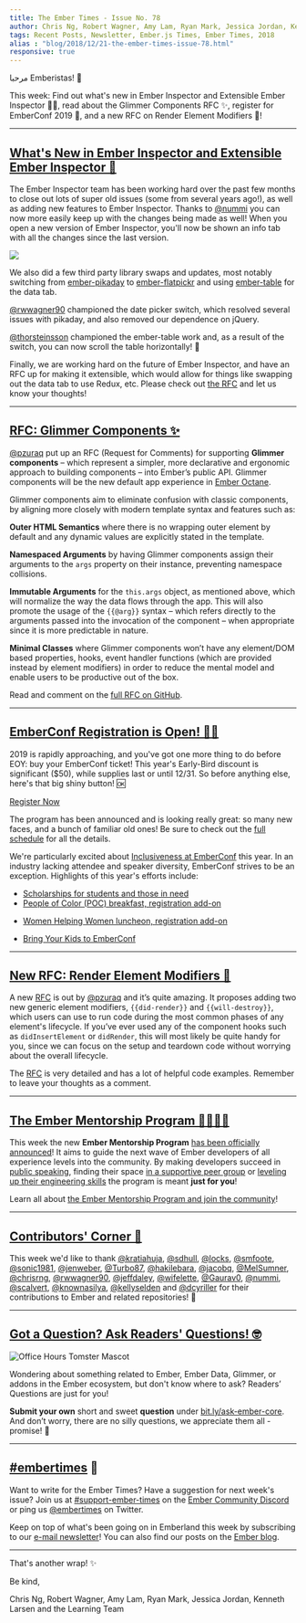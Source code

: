 ```yaml
---
title: The Ember Times - Issue No. 78
author: Chris Ng, Robert Wagner, Amy Lam, Ryan Mark, Jessica Jordan, Kenneth Larsen
tags: Recent Posts, Newsletter, Ember.js Times, Ember Times, 2018
alias : "blog/2018/12/21-the-ember-times-issue-78.html"
responsive: true
---
```


مرحبا Emberistas! 🐹

This week: Find out what's new in Ember Inspector and Extensible Ember Inspector 👨‍💻, read about the Glimmer Components RFC ✨, register for EmberConf 2019 📆, and a new RFC on Render Element Modifiers 🔨!

---

## [What's New in Ember Inspector and Extensible Ember Inspector 🐹](https://github.com/emberjs/rfcs/pull/417)

The Ember Inspector team has been working hard over the past few months to close out lots of
super old issues (some from several years ago!), as well as adding new
features to Ember Inspector. Thanks to [@nummi](https://github.com/nummi)
you can now more easily keep up with the changes being made as well! When
you open a new version of Ember Inspector, you'll now be shown an info tab
with all the changes since the last version.

![](https://imgur.com/BiqsmqV.png) 

We also did a few third party library swaps and updates, 
most notably switching from [ember-pikaday](https://github.com/adopted-ember-addons/ember-pikaday) to 
[ember-flatpickr](https://github.com/shipshapecode/ember-flatpickr)
and using [ember-table](https://github.com/Addepar/ember-table) for the data tab.

[@rwwagner90](https://github.com/rwwagner90) championed the date picker switch, which resolved several issues with
pikaday, and also removed our dependence on jQuery.

[@thorsteinsson](https://github.com/thorsteinsson) championed the ember-table
work and, as a result of the switch, you can now scroll the table horizontally! 🎉

Finally, we are working hard on the future of Ember Inspector, and have an RFC
up for making it extensible, which would allow for things like swapping out the
data tab to use Redux, etc. Please check out [the RFC](https://github.com/emberjs/rfcs/pull/417) and let us know your
thoughts!

---

## [RFC: Glimmer Components ✨](https://github.com/emberjs/rfcs/pull/416)

[@pzuraq](https://github.com/pzuraq) put up an RFC (Request for Comments) for supporting **Glimmer components** – which represent a simpler, more declarative and ergonomic approach to building components – into Ember’s public API. Glimmer components will be the new default app experience in [Ember Octane](https://github.com/emberjs/rfcs/blob/26c4d83fb66568e1087a05818fb39a307ebf8da8/text/0000-roadmap-2018.md#ember-octane).

Glimmer components aim to eliminate confusion with classic components, by aligning more closely with modern template syntax and features such as:

**Outer HTML Semantics** where there is no wrapping outer element by default and any dynamic values are explicitly stated in the template.

**Namespaced Arguments** by having Glimmer components assign their arguments to the `args` property on their instance, preventing namespace collisions.

**Immutable Arguments** for the `this.args` object, as mentioned above, which will normalize the way the data flows through the app. This will also promote the usage of the `{{@arg}}` syntax – which refers directly to the arguments passed into the invocation of the component – when appropriate since it is more predictable in nature.

<!--alex ignore hooks nuts-->
 **Minimal Classes** where Glimmer components won’t have any element/DOM based properties, hooks, event handler functions (which are provided instead by element modifiers) in order to reduce the mental model and enable users to be productive out of the box.

Read and comment on the [full RFC on GitHub](https://github.com/emberjs/rfcs/pull/416).

---

## [EmberConf Registration is Open! 💁‍♀️](https://emberconf.com/index.html)

2019 is rapidly approaching, and you've got one more thing to do before EOY: buy your EmberConf ticket! This year's Early-Bird discount is significant ($50), while supplies last or until 12/31. So before anything else, here's that big shiny button! 🆗

<div class="blog-row">
  <a class="ember-button" style="width:260px" href="https://emberconf.com/register.html">Register Now</a>
</div>

The program has been announced and is looking really great: so many new faces, and a bunch of familiar old ones! Be sure to check out the [full schedule](https://emberconf.com/schedule.html) for all the details. 

We're particularly excited about [Inclusiveness at EmberConf](https://emberconf.com/inclusiveness-at-emberconf.html) this year. In an industry lacking attendee and speaker diversity, EmberConf strives to be an exception. Highlights of this year's efforts include:
 
* [Scholarships for students and those in need](https://tilde.wufoo.com/forms/emberconf-2019-scholarships/)
* [People of Color (POC) breakfast, registration add-on](https://emberconf.com/register.html)
<!--alex ignore gals-men women-->
* [Women Helping Women luncheon, registration add-on](https://emberconf.com/register.html)
<!--alex ignore kids-->
* [Bring Your Kids to EmberConf](https://tilde.wufoo.com/forms/xjkro7b1nzxczy/)

---

## [New RFC: Render Element Modifiers 🔨](https://github.com/emberjs/rfcs/pull/415)
 
<!--alex ignore hooks-->
A new [RFC](https://github.com/pzuraq/emberjs-rfcs/blob/render-element-modifiers/text/0000-render-element-modifiers.md) is out by [@pzuraq](https://github.com/pzuraq) and it’s quite amazing. It proposes adding two new generic element modifiers, `{{did-render}}` and `{{will-destroy}}`, which users can use to run code during the most common phases of any element's lifecycle. If you’ve ever used any of the component hooks such as `didInsertElement` or `didRender`, this will most likely be quite handy for you, since we can focus on the setup and teardown code without worrying about the overall lifecycle.

The [RFC](https://github.com/pzuraq/emberjs-rfcs/blob/render-element-modifiers/text/0000-render-element-modifiers.md) is very detailed and has a lot of helpful code examples. Remember to leave your thoughts as a comment.

---

## [The Ember Mentorship Program 👨‍🎓👩‍🎓](https://www.emberjs.com/blog/2018/12/17/mentorship-program.html)

This week the new **Ember Mentorship Program** [has been officially announced](https://www.emberjs.com/blog/2018/12/17/mentorship-program.html)!
It aims to guide the next wave of Ember developers of all experience levels into the community. By making developers succeed in [public speaking](https://emberconf.com/mentorship-program.html#evangelism), finding their space [in a supportive peer group](https://emberconf.com/mentorship-program.html#women-helping-women) or [leveling up their engineering skills](https://emberconf.com/mentorship-program.html#general-mentorship) the program is meant **just for you**!

Learn all about [the Ember Mentorship Program and join the community](https://emberconf.com/mentorship-program.html)!

---

## [Contributors' Corner 👏](https://guides.emberjs.com/release/contributing/repositories/)

<p>This week we'd like to thank <a href="https://github.com/kratiahuja" target="gh-user">@kratiahuja</a>, <a href="https://github.com/sdhull" target="gh-user">@sdhull</a>, <a href="https://github.com/locks" target="gh-user">@locks</a>, <a href="https://github.com/smfoote" target="gh-user">@smfoote</a>, <a href="https://github.com/sonic1981" target="gh-user">@sonic1981</a>, <a href="https://github.com/jenweber" target="gh-user">@jenweber</a>, <a href="https://github.com/Turbo87" target="gh-user">@Turbo87</a>, <a href="https://github.com/hakilebara" target="gh-user">@hakilebara</a>, <a href="https://github.com/jacobq" target="gh-user">@jacobq</a>, <a href="https://github.com/MelSumner" target="gh-user">@MelSumner</a>, <a href="https://github.com/chrisrng" target="gh-user">@chrisrng</a>, <a href="https://github.com/rwwagner90" target="gh-user">@rwwagner90</a>, <a href="https://github.com/jeffdaley" target="gh-user">@jeffdaley</a>, <a href="https://github.com/wifelette" target="gh-user">@wifelette</a>, <a href="https://github.com/Gaurav0" target="gh-user">@Gaurav0</a>, <a href="https://github.com/nummi" target="gh-user">@nummi</a>, <a href="https://github.com/scalvert" target="gh-user">@scalvert</a>, <a href="https://github.com/knownasilya" target="gh-user">@knownasilya</a>, <a href="https://github.com/kellyselden" target="gh-user">@kellyselden</a> and <a href="https://github.com/dcyriller" target="gh-user">@dcyriller</a> for their contributions to Ember and related repositories! 💖</p>

---

## [Got a Question? Ask Readers' Questions! 🤓](https://docs.google.com/forms/d/e/1FAIpQLScqu7Lw_9cIkRtAiXKitgkAo4xX_pV1pdCfMJgIr6Py1V-9Og/viewform)

<div class="blog-row">
  <img class="float-right small transparent padded" alt="Office Hours Tomster Mascot" title="Readers' Questions" src="/images/tomsters/officehours.png" />

  <p>Wondering about something related to Ember, Ember Data, Glimmer, or addons in the Ember ecosystem, but don't know where to ask? Readers’ Questions are just for you!</p>

<p><strong>Submit your own</strong> short and sweet <strong>question</strong> under <a href="https://bit.ly/ask-ember-core" target="rq">bit.ly/ask-ember-core</a>. And don’t worry, there are no silly questions, we appreciate them all - promise! 🤞</p>

</div>

---

## [#embertimes](https://emberjs.com/blog/tags/newsletter.html) 📰

Want to write for the Ember Times? Have a suggestion for next week's issue? Join us at [#support-ember-times](https://discordapp.com/channels/480462759797063690/485450546887786506) on the [Ember Community Discord](https://discordapp.com/invite/zT3asNS) or ping us [@embertimes](https://twitter.com/embertimes) on Twitter.

Keep on top of what's been going on in Emberland this week by subscribing to our [e-mail newsletter](https://the-emberjs-times.ongoodbits.com/)! You can also find our posts on the [Ember blog](https://emberjs.com/blog/tags/newsletter.html).

---


That's another wrap! ✨

Be kind,

Chris Ng, Robert Wagner, Amy Lam, Ryan Mark, Jessica Jordan, Kenneth Larsen and the Learning Team
